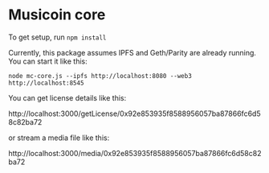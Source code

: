 Musicoin core
===============

To get setup, run `npm install`

Currently, this package assumes IPFS and Geth/Parity are already running.  You can start it like this:

`node mc-core.js --ipfs http://localhost:8080 --web3 http://localhost:8545`

You can get license details like this:

http://localhost:3000/getLicense/0x92e853935f8588956057ba87866fc6d58c82ba72

or stream a media file like this:

http://localhost:3000/media/0x92e853935f8588956057ba87866fc6d58c82ba72

